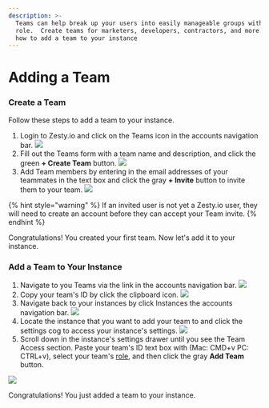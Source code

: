 ```yaml
---
description: >-
  Teams can help break up your users into easily manageable groups with a single
  role.  Create teams for marketers, developers, contractors, and more.  Learn
  how to add a team to your instance
---
```


# Adding a Team

### Create a Team

Follow these steps to add a team to your instance.

1. Login to Zesty.io and click on the Teams icon in the accounts navigation bar. ![](../../../.gitbook/assets/teams-01-accounts-nav-bar.png) 
2. Fill out the Teams form with a team name and description, and click the green **+ Create Team** button.                                   ![](../../../.gitbook/assets/teams-02-create-a-team.png) 
3. Add Team members by entering in the email addresses of your teammates in the text box and click the gray **+ Invite** button to invite them to your team. ![](../../../.gitbook/assets/teams-03-add-members.png) 

{% hint style="warning" %}
If an invited user is not yet a Zesty.io user, they will need to create an account before they can accept your Team invite.
{% endhint %}

Congratulations! You created your first team. Now let's add it to your instance.

### Add a Team to Your Instance

1. Navigate to you Teams via the link in the accounts navigation bar. ![](../../../.gitbook/assets/teams-01-accounts-nav-bar.png) 
2. Copy your team's ID by click the clipboard icon.  ![](../../../.gitbook/assets/teams-02-copy-team-id.png) 
3. Navigate back to your instances by click Instances the accounts navigation bar.                                                           ![](../../../.gitbook/assets/teams-03-navigate-to-instances.png) 
4. Locate the instance that you want to add your team to and click the settings cog to access your instance's settings. ![](../../../.gitbook/assets/teams-04-instance-settings-cog.png) 
5. Scroll down in the instance's settings drawer until you see the Team Access section. Paste your team's ID text box with \(Mac: CMD+v  PC: CTRL+v\), select your team's [role](../../../content-instance/roles-and-permissions.md), and then click the gray **Add Team** button.                                 

![](../../../.gitbook/assets/teams-05-team-access.png)

Congratulations! You just added a team to your instance. 

